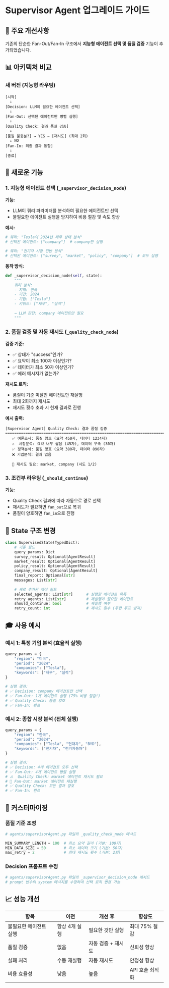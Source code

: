 # Supervisor Agent 업그레이드 가이드

## 🎯 주요 개선사항

기존의 단순한 Fan-Out/Fan-In 구조에서 **지능형 에이전트 선택 및 품질 검증** 기능이 추가되었습니다.

## 📊 아키텍처 비교

### 새 버전 (지능형 라우팅)
```
[시작] 
  ↓
[Decision: LLM이 필요한 에이전트 선택]
  ↓
[Fan-Out: 선택된 에이전트만 병렬 실행]
  ↓
[Quality Check: 결과 품질 검증]
  ↓
[품질 불충분?] → YES → [재시도] (최대 2회)
  ↓ NO
[Fan-In: 최종 결과 통합]
  ↓
[종료]
```

## 🚀 새로운 기능

### 1. 지능형 에이전트 선택 (`_supervisor_decision_node`)

**기능:**
- LLM이 쿼리 파라미터를 분석하여 필요한 에이전트만 선택
- 불필요한 에이전트 실행을 방지하여 비용 절감 및 속도 향상

**예시:**
```python
# 쿼리: "Tesla의 2024년 재무 상태 분석"
# 선택된 에이전트: ["company"]  # company만 실행

# 쿼리: "전기차 시장 전반 분석"
# 선택된 에이전트: ["survey", "market", "policy", "company"]  # 모두 실행
```

**동작 방식:**
```python
def _supervisor_decision_node(self, state):
    """
    쿼리 분석:
    - 지역: 한국
    - 기간: 2024
    - 기업: ["Tesla"]
    - 키워드: ["재무", "실적"]
    
    → LLM 판단: company 에이전트만 필요
    """
```

### 2. 품질 검증 및 자동 재시도 (`_quality_check_node`)

**검증 기준:**
- ✅ 상태가 "success"인가?
- ✅ 요약이 최소 100자 이상인가?
- ✅ 데이터가 최소 50자 이상인가?
- ✅ 에러 메시지가 없는가?

**재시도 로직:**
- 품질이 기준 미달인 에이전트만 재실행
- 최대 2회까지 재시도
- 재시도 횟수 초과 시 현재 결과로 진행

**예시 출력:**
```
[Supervisor Agent] Quality Check: 결과 품질 검증
================================================================================
   ✅ 여론조사: 품질 양호 (요약 450자, 데이터 1234자)
   ⚠️  시장분석: 요약 너무 짧음 (45자), 데이터 부족 (30자)
   ✅ 정책분석: 품질 양호 (요약 380자, 데이터 890자)
   ❌ 기업분석: 결과 없음

   🔄 재시도 필요: market, company (시도 1/2)
```

### 3. 조건부 라우팅 (`_should_continue`)

**기능:**
- Quality Check 결과에 따라 자동으로 경로 선택
- 재시도가 필요하면 `fan_out`으로 복귀
- 품질이 양호하면 `fan_in`으로 진행

## 📝 State 구조 변경

```python
class SupervisedState(TypedDict):
    # 기존 필드
    query_params: Dict
    survey_result: Optional[AgentResult]
    market_result: Optional[AgentResult]
    policy_result: Optional[AgentResult]
    company_result: Optional[AgentResult]
    final_report: Optional[str]
    messages: List[str]
    
    # 새로 추가된 제어 필드
    selected_agents: List[str]      # 실행할 에이전트 목록
    retry_agents: List[str]         # 재실행이 필요한 에이전트
    should_continue: bool           # 재실행 여부
    retry_count: int                # 재시도 횟수 (무한 루프 방지)
```

## 🎓 사용 예시

### 예시 1: 특정 기업 분석 (효율적 실행)
```python
query_params = {
    "region": "미국",
    "period": "2024",
    "companies": ["Tesla"],
    "keywords": ["재무", "실적"]
}

# 실행 결과:
# ✅ Decision: company 에이전트만 선택
# ✅ Fan-Out: 1개 에이전트 실행 (75% 비용 절감!)
# ✅ Quality Check: 품질 양호
# ✅ Fan-In: 완료
```

### 예시 2: 종합 시장 분석 (전체 실행)
```python
query_params = {
    "region": "한국",
    "period": "2024",
    "companies": ["Tesla", "현대차", "BYD"],
    "keywords": ["전기차", "전기자동차"]
}

# 실행 결과:
# ✅ Decision: 4개 에이전트 모두 선택
# ✅ Fan-Out: 4개 에이전트 병렬 실행
# ⚠️  Quality Check: market 에이전트 재시도 필요
# 🔄 Fan-Out: market 에이전트 재실행
# ✅ Quality Check: 모든 결과 양호
# ✅ Fan-In: 완료
```

## 🔧 커스터마이징

### 품질 기준 조정
```python
# agents/supervisorAgent.py 파일의 _quality_check_node 메서드

MIN_SUMMARY_LENGTH = 100  # 최소 요약 길이 (기본: 100자)
MIN_DATA_SIZE = 50        # 최소 데이터 크기 (기본: 50자)
max_retry = 2             # 최대 재시도 횟수 (기본: 2회)
```

### Decision 프롬프트 수정
```python
# agents/supervisorAgent.py 파일의 _supervisor_decision_node 메서드
# prompt 변수의 system 메시지를 수정하여 선택 로직 변경 가능
```

## 📈 성능 개선

| 항목 | 이전 | 개선 후 | 향상도 |
|------|------|---------|--------|
| 불필요한 에이전트 실행 | 항상 4개 실행 | 필요한 것만 실행 | 최대 75% 절감 |
| 품질 검증 | 없음 | 자동 검증 + 재시도 | 신뢰성 향상 |
| 실패 처리 | 수동 재실행 | 자동 재시도 | 안정성 향상 |
| 비용 효율성 | 낮음 | 높음 | API 호출 최적화 |



